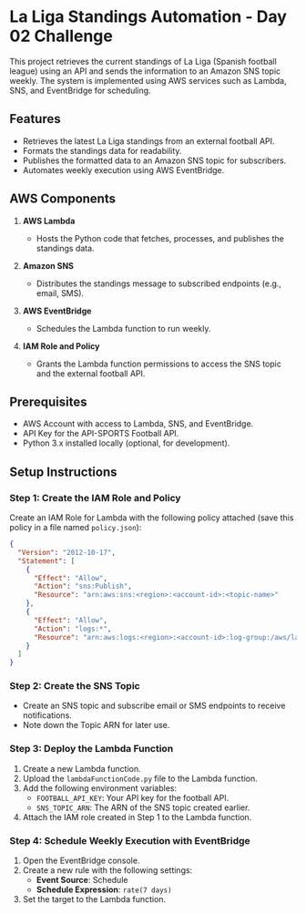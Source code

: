 # La Liga Standings Automation - Day 02 Challenge

This project retrieves the current standings of La Liga (Spanish football league) using an API and sends the information to an Amazon SNS topic weekly. The system is implemented using AWS services such as Lambda, SNS, and EventBridge for scheduling.

## Features

- Retrieves the latest La Liga standings from an external football API.
- Formats the standings data for readability.
- Publishes the formatted data to an Amazon SNS topic for subscribers.
- Automates weekly execution using AWS EventBridge.

## AWS Components

1. **AWS Lambda**
   - Hosts the Python code that fetches, processes, and publishes the standings data.

2. **Amazon SNS**
   - Distributes the standings message to subscribed endpoints (e.g., email, SMS).

3. **AWS EventBridge**
   - Schedules the Lambda function to run weekly.

4. **IAM Role and Policy**
   - Grants the Lambda function permissions to access the SNS topic and the external football API.

## Prerequisites

- AWS Account with access to Lambda, SNS, and EventBridge.
- API Key for the API-SPORTS Football API.
- Python 3.x installed locally (optional, for development).

## Setup Instructions

### Step 1: Create the IAM Role and Policy

Create an IAM Role for Lambda with the following policy attached (save this policy in a file named `policy.json`):

```json
{
  "Version": "2012-10-17",
  "Statement": [
    {
      "Effect": "Allow",
      "Action": "sns:Publish",
      "Resource": "arn:aws:sns:<region>:<account-id>:<topic-name>"
    },
    {
      "Effect": "Allow",
      "Action": "logs:*",
      "Resource": "arn:aws:logs:<region>:<account-id>:log-group:/aws/lambda/*"
    }
  ]
}
```
### Step 2: Create the SNS Topic

- Create an SNS topic and subscribe email or SMS endpoints to receive notifications.
- Note down the Topic ARN for later use.

### Step 3: Deploy the Lambda Function

1. Create a new Lambda function.
2. Upload the `lambdaFunctionCode.py` file to the Lambda function.
3. Add the following environment variables:
   - `FOOTBALL_API_KEY`: Your API key for the football API.
   - `SNS_TOPIC_ARN`: The ARN of the SNS topic created earlier.
4. Attach the IAM role created in Step 1 to the Lambda function.

### Step 4: Schedule Weekly Execution with EventBridge

1. Open the EventBridge console.
2. Create a new rule with the following settings:
   - **Event Source**: Schedule
   - **Schedule Expression**: `rate(7 days)`
3. Set the target to the Lambda function.

